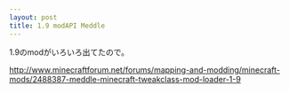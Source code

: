 ```yaml
---
layout: post
title: 1.9 modAPI Meddle
---
```


1.9のmodがいろいろ出てたので。

<url>http://www.minecraftforum.net/forums/mapping-and-modding/minecraft-mods/2488387-meddle-minecraft-tweakclass-mod-loader-1-9</url>
